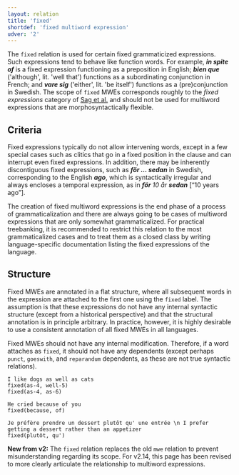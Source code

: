 ```yaml
---
layout: relation
title: 'fixed'
shortdef: 'fixed multiword expression'
udver: '2'
---
```


The `fixed` relation is used for certain fixed grammaticized expressions. Such expressions tend to behave like function words. For example, _<b>in spite of</b>_ is a fixed expression functioning as a preposition in English; _<b>bien que</b>_ ('although', lit. 'well that') functions as a subordinating conjunction in French; and _<b>vare sig</b>_ ('either', lit. 'be itself') functions as a (pre)conjunction in Swedish.
The scope of `fixed` MWEs corresponds roughly to the *fixed expressions* category of [Sag et al.](http://lingo.stanford.edu/pubs/WP-2001-03.pdf) and should not be used for multiword expressions that are morphosyntactically flexible. 

## Criteria

Fixed expressions typically do not allow intervening words, except in a few special cases such as clitics that go in a fixed position in the clause and can interrupt even fixed expressions. In addition, there may be inherently discontiguous fixed expressions, such as _<b>för … sedan</b>_ in Swedish, corresponding to the English _<b>ago</b>_, which is syntactically irregular and always encloses a temporal expression, as in _<b>för</b> 10 år <b>sedan</b>_ [“10 years ago”]. 

The creation of fixed multiword expressions is the end phase of a process of grammaticalization and there are always going to be cases of multiword expressions that are only somewhat grammaticalized. For practical treebanking, it is recommended to restrict this relation to the most grammaticalized cases and to treat them as a closed class by writing language-specific documentation listing the fixed expressions of the language.

## Structure

Fixed MWEs are annotated in a flat structure, where all subsequent words in the expression 
are attached to the first one using the `fixed` label. The assumption is that these expressions
do not have any internal syntactic structure (except from a historical perspective) and that the
structural annotation is in principle arbitrary. In practice, however, it is highly desirable to use
a consistent annotation of all fixed MWEs in all languages.

Fixed MWEs should not have any internal modification. Therefore, if a word attaches as `fixed`, 
it should not have any dependents (except perhaps `punct`, `goeswith`, and `reparandum` dependents, 
as these are not true syntactic relations).

~~~ sdparse
I like dogs as well as cats
fixed(as-4, well-5)
fixed(as-4, as-6)
~~~

~~~ sdparse
He cried because of you
fixed(because, of)
~~~

~~~ sdparse
Je préfère prendre un dessert plutôt qu' une entrée \n I prefer getting a dessert rather than an appetizer
fixed(plutôt, qu')
~~~

**New from v2:** The `fixed` relation replaces the old `mwe` relation to prevent misunderstanding regarding its scope.
For v2.14, this page has been revised to more clearly articulate the relationship to multiword expressions.

<!-- Interlanguage links updated Po 6. listopadu 2023, 21:42:55 CET -->
